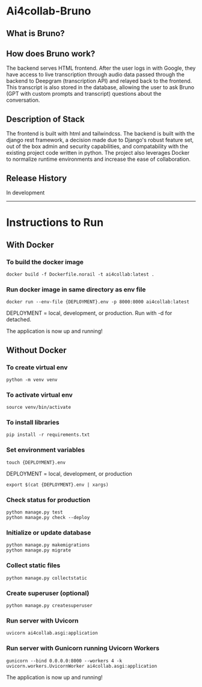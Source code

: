 # Ai4collab-Bruno

## What is Bruno?


## How does Bruno work?

The backend serves HTML frontend. After the user logs in with Google, they have access to live transcription through audio data passed through the backend to Deepgram (transcription API) and relayed back to the frontend. This transcript is also stored in the database, allowing the user to ask Bruno (GPT with custom prompts and transcript) questions about the conversation.

## Description of Stack

The frontend is built with html and tailwindcss. The backend is built with the django rest framework, a decision made due to Django's robust feature set, out of the box admin and security capabilities, and compatability with the existing project code written in python. The project also leverages Docker to normalize runtime environments and increase the ease of collaboration.

## Release History

In development

---

# Instructions to Run

## With Docker

### To build the docker image
~~~
docker build -f Dockerfile.norail -t ai4collab:latest .
~~~

### Run docker image in same directory as env file
~~~
docker run --env-file {DEPLOYMENT}.env -p 8000:8000 ai4collab:latest
~~~
DEPLOYMENT = local, development, or production. Run with -d for detached.

The application is now up and running!


## Without Docker

### To create virtual env
~~~
python -m venv venv
~~~

### To activate virtual env
~~~
source venv/bin/activate
~~~

### To install libraries
~~~
pip install -r requirements.txt
~~~

### Set environment variables
~~~
touch {DEPLOYMENT}.env
~~~
DEPLOYMENT = local, development, or production

~~~
export $(cat {DEPLOYMENT}.env | xargs)
~~~

### Check status for production
~~~
python manage.py test
python manage.py check --deploy
~~~

### Initialize or update database
~~~
python manage.py makemigrations
python manage.py migrate
~~~

### Collect static files
~~~
python manage.py collectstatic
~~~

### Create superuser (optional)
~~~
python manage.py createsuperuser
~~~

### Run server with Uvicorn
~~~
uvicorn ai4collab.asgi:application
~~~

### Run server with Gunicorn running Uvicorn Workers
~~~
gunicorn --bind 0.0.0.0:8000 --workers 4 -k uvicorn.workers.UvicornWorker ai4collab.asgi:application
~~~

The application is now up and running!
